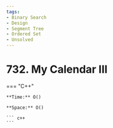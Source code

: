 ```yaml
---
tags:
- Binary Search
- Design
- Segment Tree
- Ordered Set
- Unsolved
---
```



# 732. My Calendar III

=== "C++"

    **Time:** O()

    **Space:** O()

    ``` c++
    ```